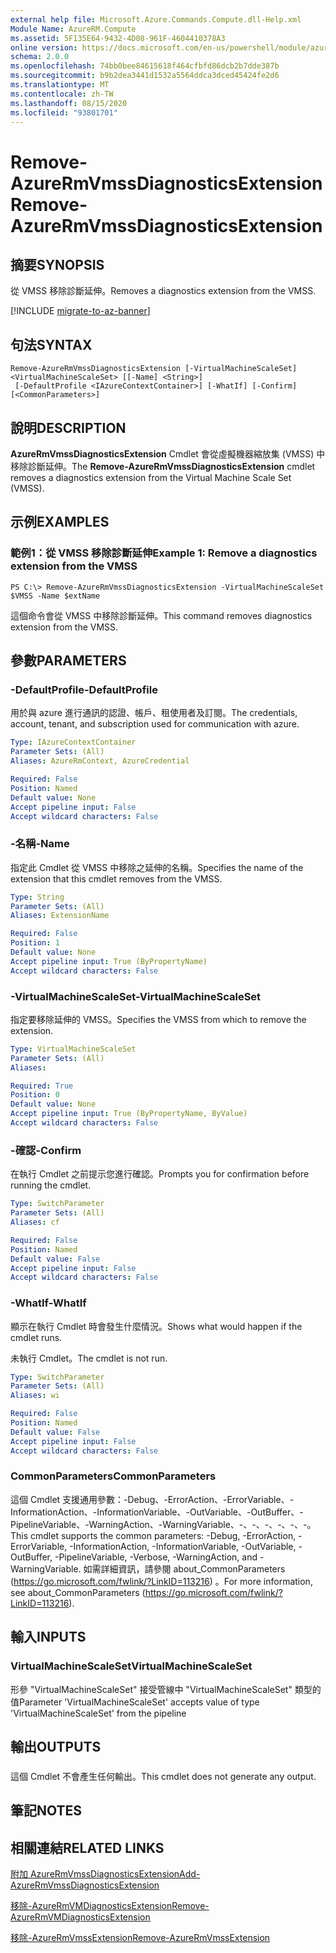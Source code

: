 ```yaml
---
external help file: Microsoft.Azure.Commands.Compute.dll-Help.xml
Module Name: AzureRM.Compute
ms.assetid: 5F135E64-9432-4D08-961F-4604410378A3
online version: https://docs.microsoft.com/en-us/powershell/module/azurerm.compute/remove-azurermvmssdiagnosticsextension
schema: 2.0.0
ms.openlocfilehash: 74bb0bee84615618f464cfbfd86dcb2b7dde387b
ms.sourcegitcommit: b9b2dea3441d1532a5564ddca3dced45424fe2d6
ms.translationtype: MT
ms.contentlocale: zh-TW
ms.lasthandoff: 08/15/2020
ms.locfileid: "93801701"
---
```

# <span data-ttu-id="78fe7-101">Remove-AzureRmVmssDiagnosticsExtension</span><span class="sxs-lookup"><span data-stu-id="78fe7-101">Remove-AzureRmVmssDiagnosticsExtension</span></span>

## <span data-ttu-id="78fe7-102">摘要</span><span class="sxs-lookup"><span data-stu-id="78fe7-102">SYNOPSIS</span></span>
<span data-ttu-id="78fe7-103">從 VMSS 移除診斷延伸。</span><span class="sxs-lookup"><span data-stu-id="78fe7-103">Removes a diagnostics extension from the VMSS.</span></span>

[!INCLUDE [migrate-to-az-banner](../../includes/migrate-to-az-banner.md)]

## <span data-ttu-id="78fe7-104">句法</span><span class="sxs-lookup"><span data-stu-id="78fe7-104">SYNTAX</span></span>

```
Remove-AzureRmVmssDiagnosticsExtension [-VirtualMachineScaleSet] <VirtualMachineScaleSet> [[-Name] <String>]
 [-DefaultProfile <IAzureContextContainer>] [-WhatIf] [-Confirm] [<CommonParameters>]
```

## <span data-ttu-id="78fe7-105">說明</span><span class="sxs-lookup"><span data-stu-id="78fe7-105">DESCRIPTION</span></span>
<span data-ttu-id="78fe7-106">**AzureRmVmssDiagnosticsExtension** Cmdlet 會從虛擬機器縮放集 (VMSS) 中移除診斷延伸。</span><span class="sxs-lookup"><span data-stu-id="78fe7-106">The **Remove-AzureRmVmssDiagnosticsExtension** cmdlet removes a diagnostics extension from the Virtual Machine Scale Set (VMSS).</span></span>

## <span data-ttu-id="78fe7-107">示例</span><span class="sxs-lookup"><span data-stu-id="78fe7-107">EXAMPLES</span></span>

### <span data-ttu-id="78fe7-108">範例1：從 VMSS 移除診斷延伸</span><span class="sxs-lookup"><span data-stu-id="78fe7-108">Example 1: Remove a diagnostics extension from the VMSS</span></span>
```
PS C:\> Remove-AzureRmVmssDiagnosticsExtension -VirtualMachineScaleSet $VMSS -Name $extName
```

<span data-ttu-id="78fe7-109">這個命令會從 VMSS 中移除診斷延伸。</span><span class="sxs-lookup"><span data-stu-id="78fe7-109">This command removes diagnostics extension from the VMSS.</span></span>

## <span data-ttu-id="78fe7-110">參數</span><span class="sxs-lookup"><span data-stu-id="78fe7-110">PARAMETERS</span></span>

### <span data-ttu-id="78fe7-111">-DefaultProfile</span><span class="sxs-lookup"><span data-stu-id="78fe7-111">-DefaultProfile</span></span>
<span data-ttu-id="78fe7-112">用於與 azure 進行通訊的認證、帳戶、租使用者及訂閱。</span><span class="sxs-lookup"><span data-stu-id="78fe7-112">The credentials, account, tenant, and subscription used for communication with azure.</span></span>

```yaml
Type: IAzureContextContainer
Parameter Sets: (All)
Aliases: AzureRmContext, AzureCredential

Required: False
Position: Named
Default value: None
Accept pipeline input: False
Accept wildcard characters: False
```

### <span data-ttu-id="78fe7-113">-名稱</span><span class="sxs-lookup"><span data-stu-id="78fe7-113">-Name</span></span>
<span data-ttu-id="78fe7-114">指定此 Cmdlet 從 VMSS 中移除之延伸的名稱。</span><span class="sxs-lookup"><span data-stu-id="78fe7-114">Specifies the name of the extension that this cmdlet removes from the VMSS.</span></span>

```yaml
Type: String
Parameter Sets: (All)
Aliases: ExtensionName

Required: False
Position: 1
Default value: None
Accept pipeline input: True (ByPropertyName)
Accept wildcard characters: False
```

### <span data-ttu-id="78fe7-115">-VirtualMachineScaleSet</span><span class="sxs-lookup"><span data-stu-id="78fe7-115">-VirtualMachineScaleSet</span></span>
<span data-ttu-id="78fe7-116">指定要移除延伸的 VMSS。</span><span class="sxs-lookup"><span data-stu-id="78fe7-116">Specifies the VMSS from which to remove the extension.</span></span>

```yaml
Type: VirtualMachineScaleSet
Parameter Sets: (All)
Aliases: 

Required: True
Position: 0
Default value: None
Accept pipeline input: True (ByPropertyName, ByValue)
Accept wildcard characters: False
```

### <span data-ttu-id="78fe7-117">-確認</span><span class="sxs-lookup"><span data-stu-id="78fe7-117">-Confirm</span></span>
<span data-ttu-id="78fe7-118">在執行 Cmdlet 之前提示您進行確認。</span><span class="sxs-lookup"><span data-stu-id="78fe7-118">Prompts you for confirmation before running the cmdlet.</span></span>

```yaml
Type: SwitchParameter
Parameter Sets: (All)
Aliases: cf

Required: False
Position: Named
Default value: False
Accept pipeline input: False
Accept wildcard characters: False
```

### <span data-ttu-id="78fe7-119">-WhatIf</span><span class="sxs-lookup"><span data-stu-id="78fe7-119">-WhatIf</span></span>
<span data-ttu-id="78fe7-120">顯示在執行 Cmdlet 時會發生什麼情況。</span><span class="sxs-lookup"><span data-stu-id="78fe7-120">Shows what would happen if the cmdlet runs.</span></span>

<span data-ttu-id="78fe7-121">未執行 Cmdlet。</span><span class="sxs-lookup"><span data-stu-id="78fe7-121">The cmdlet is not run.</span></span>

```yaml
Type: SwitchParameter
Parameter Sets: (All)
Aliases: wi

Required: False
Position: Named
Default value: False
Accept pipeline input: False
Accept wildcard characters: False
```

### <span data-ttu-id="78fe7-122">CommonParameters</span><span class="sxs-lookup"><span data-stu-id="78fe7-122">CommonParameters</span></span>
<span data-ttu-id="78fe7-123">這個 Cmdlet 支援通用參數：-Debug、-ErrorAction、-ErrorVariable、-InformationAction、-InformationVariable、-OutVariable、-OutBuffer、-PipelineVariable、-WarningAction、-WarningVariable、-、-、-、-、-、-。</span><span class="sxs-lookup"><span data-stu-id="78fe7-123">This cmdlet supports the common parameters: -Debug, -ErrorAction, -ErrorVariable, -InformationAction, -InformationVariable, -OutVariable, -OutBuffer, -PipelineVariable, -Verbose, -WarningAction, and -WarningVariable.</span></span> <span data-ttu-id="78fe7-124">如需詳細資訊，請參閱 about_CommonParameters (https://go.microsoft.com/fwlink/?LinkID=113216) 。</span><span class="sxs-lookup"><span data-stu-id="78fe7-124">For more information, see about_CommonParameters (https://go.microsoft.com/fwlink/?LinkID=113216).</span></span>

## <span data-ttu-id="78fe7-125">輸入</span><span class="sxs-lookup"><span data-stu-id="78fe7-125">INPUTS</span></span>

### <span data-ttu-id="78fe7-126">VirtualMachineScaleSet</span><span class="sxs-lookup"><span data-stu-id="78fe7-126">VirtualMachineScaleSet</span></span>
<span data-ttu-id="78fe7-127">形參 "VirtualMachineScaleSet" 接受管線中 "VirtualMachineScaleSet" 類型的值</span><span class="sxs-lookup"><span data-stu-id="78fe7-127">Parameter 'VirtualMachineScaleSet' accepts value of type 'VirtualMachineScaleSet' from the pipeline</span></span>

## <span data-ttu-id="78fe7-128">輸出</span><span class="sxs-lookup"><span data-stu-id="78fe7-128">OUTPUTS</span></span>

###  
<span data-ttu-id="78fe7-129">這個 Cmdlet 不會產生任何輸出。</span><span class="sxs-lookup"><span data-stu-id="78fe7-129">This cmdlet does not generate any output.</span></span>

## <span data-ttu-id="78fe7-130">筆記</span><span class="sxs-lookup"><span data-stu-id="78fe7-130">NOTES</span></span>

## <span data-ttu-id="78fe7-131">相關連結</span><span class="sxs-lookup"><span data-stu-id="78fe7-131">RELATED LINKS</span></span>

[<span data-ttu-id="78fe7-132">附加 AzureRmVmssDiagnosticsExtension</span><span class="sxs-lookup"><span data-stu-id="78fe7-132">Add-AzureRmVmssDiagnosticsExtension</span></span>](./Add-AzureRmVmssDiagnosticsExtension.md)

[<span data-ttu-id="78fe7-133">移除-AzureRmVMDiagnosticsExtension</span><span class="sxs-lookup"><span data-stu-id="78fe7-133">Remove-AzureRmVMDiagnosticsExtension</span></span>](./Remove-AzureRmVMDiagnosticsExtension.md)

[<span data-ttu-id="78fe7-134">移除-AzureRmVmssExtension</span><span class="sxs-lookup"><span data-stu-id="78fe7-134">Remove-AzureRmVmssExtension</span></span>](./Remove-AzureRmVmssExtension.md)


